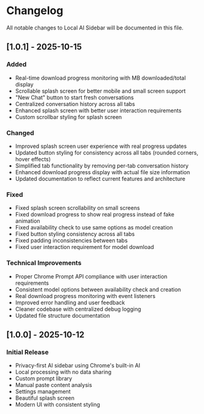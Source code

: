 # Changelog

All notable changes to Local AI Sidebar will be documented in this file.

## [1.0.1] - 2025-10-15

### Added
- Real-time download progress monitoring with MB downloaded/total display
- Scrollable splash screen for better mobile and small screen support
- "New Chat" button to start fresh conversations
- Centralized conversation history across all tabs
- Enhanced splash screen with better user interaction requirements
- Custom scrollbar styling for splash screen

### Changed
- Improved splash screen user experience with real progress updates
- Updated button styling for consistency across all tabs (rounded corners, hover effects)
- Simplified tab functionality by removing per-tab conversation history
- Enhanced download progress display with actual file size information
- Updated documentation to reflect current features and architecture

### Fixed
- Fixed splash screen scrollability on small screens
- Fixed download progress to show real progress instead of fake animation
- Fixed availability check to use same options as model creation
- Fixed button styling consistency across all tabs
- Fixed padding inconsistencies between tabs
- Fixed user interaction requirement for model download

### Technical Improvements
- Proper Chrome Prompt API compliance with user interaction requirements
- Consistent model options between availability check and creation
- Real download progress monitoring with event listeners
- Improved error handling and user feedback
- Cleaner codebase with centralized debug logging
- Updated file structure documentation

## [1.0.0] - 2025-10-12

### Initial Release
- Privacy-first AI sidebar using Chrome's built-in AI
- Local processing with no data sharing
- Custom prompt library
- Manual paste content analysis
- Settings management
- Beautiful splash screen
- Modern UI with consistent styling

